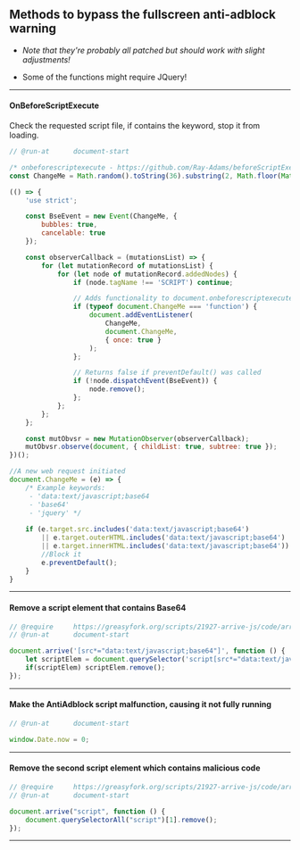 ## Methods to bypass the fullscreen anti-adblock warning

* *Note that they're probably all patched but should work with slight adjustments!*

* Some of the functions might require JQuery!

---

#### OnBeforeScriptExecute

Check the requested script file, if contains the keyword, stop it from loading.

```js
// @run-at      document-start

/* onbeforescriptexecute - https://github.com/Ray-Adams/beforeScriptExecute-Polyfill */
const ChangeMe = Math.random().toString(36).substring(2, Math.floor(Math.random() * 40) + 5);

(() => {
    'use strict';

    const BseEvent = new Event(ChangeMe, {
        bubbles: true,
        cancelable: true
    });

    const observerCallback = (mutationsList) => {
        for (let mutationRecord of mutationsList) {
            for (let node of mutationRecord.addedNodes) {
                if (node.tagName !== 'SCRIPT') continue;

                // Adds functionality to document.onbeforescriptexecute
                if (typeof document.ChangeMe === 'function') {
                    document.addEventListener(
                        ChangeMe,
                        document.ChangeMe,
                        { once: true }
                    );
                };

                // Returns false if preventDefault() was called
                if (!node.dispatchEvent(BseEvent)) {
                    node.remove();
                };
            };
        };
    };

    const mutObvsr = new MutationObserver(observerCallback);
    mutObvsr.observe(document, { childList: true, subtree: true });
})();

//A new web request initiated
document.ChangeMe = (e) => {
    /* Example keywords: 
     - 'data:text/javascript;base64
     - 'base64'
     - 'jquery' */
  
    if (e.target.src.includes('data:text/javascript;base64') 
        || e.target.outerHTML.includes('data:text/javascript;base64') 
        || e.target.innerHTML.includes('data:text/javascript;base64')) {
        //Block it
        e.preventDefault();
    }
}
```

---

#### Remove a script element that contains Base64

```js
// @require     https://greasyfork.org/scripts/21927-arrive-js/code/arrivejs.js
// @run-at      document-start

document.arrive('[src*="data:text/javascript;base64"]', function () { 
    let scriptElem = document.querySelector('script[src*="data:text/javascript;base64"]');
    if(scriptElem) scriptElem.remove();
});
```

---

#### Make the AntiAdblock script malfunction, causing it not fully running

```js
// @run-at      document-start

window.Date.now = 0;
```

---

#### Remove the second script element which contains malicious code

```js
// @require     https://greasyfork.org/scripts/21927-arrive-js/code/arrivejs.js
// @run-at      document-start

document.arrive("script", function () { 
    document.querySelectorAll("script")[1].remove();
});
```

---
